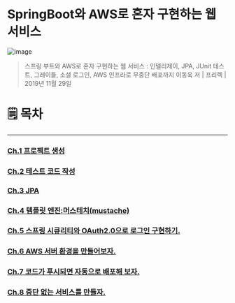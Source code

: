 SpringBoot와 AWS로 혼자 구현하는 웹 서비스
==============
![image](https://user-images.githubusercontent.com/61380786/119246461-c2b7c000-bbbc-11eb-9c13-a56657badb07.png)

> 스프링 부트와 AWS로 혼자 구현하는 웹 서비스 : 인텔리제이, JPA, JUnit 테스트, 그레이들, 소셜 로그인, AWS 인프라로 무중단 배포까지
이동욱 저 | 프리렉 | 2019년 11월 29일  


# 🗒 목차
*****
### [Ch.1 프로젝트 생성](./내용%20정리/ch1.프로젝트%20생성/)   
### [Ch.2 테스트 코드 작성](./내용%20정리/ch2.테스트%20코드%20작성)
### [Ch.3 JPA](./내용%20정리/ch3.JPA)
### [Ch.4 템플릿 엔진:머스테치(mustache)](./내용%20정리/ch4.템플릿%20엔진:머스테치(mustache))
### [Ch.5 스프링 시큐리티와 OAuth2.0으로 로그인 구현하기.](./내용%20정리/ch5.스프링%20시큐리티와%20OAuth2.0으로%20로그인%20구현하기)
### [Ch.6 AWS 서버 환경을 만들어보자.](./내용%20정리/ch6.AWS%20서버%20환경을%20만들어보자)
### [Ch.7 코드가 푸시되면 자동으로 배포해 보자.](./내용%20정리/ch7.코드가%20푸시되면%20자동으로%20배포해%20보자)
### [Ch.8 중단 없는 서비스를 만들자.](./내용%20정리/ch8.중단%20없는%20서비스를%20만들자)
